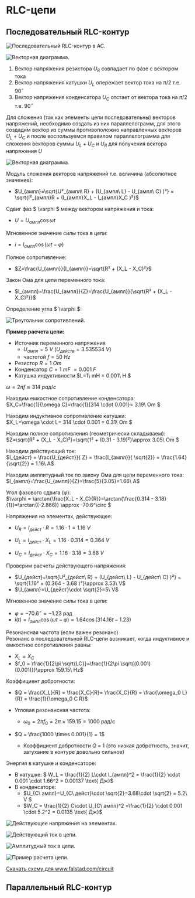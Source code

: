 # RLC-цепи

## Последовательный RLC-контур

![Последовательный RLC-контур в AC.](../img/223.png "Последовательный RLC-контур в AC.")


![Векторная диаграмма.](../img/224.png "Векторная диаграмма.")

1. Вектор напряжения резистора $U_R$ совпадает по фазе с вектором тока
2. Вектор напряжения катушки $U_L$ опережает вектор тока на $\pi/2$ т.е. $90^\circ$
3. Вектор напряжения конденсатора $U_C$ отстает от вектора тока на $\pi/2$ т.е. $90^\circ$

Для сложения (так как элементы цепи последовательны) векторов напряжений, необходимо создать из них параллелограмм, для этого создадим вектор из суммы противоположно направленных векторов $U_L+U_C$ и после воспользуемся правилом параллелограмма для сложения векторов суммы $U_L+U_C$ и $U_R$ для получения вектора напряжения $U$

![Векторная диаграмма.](../img/225.png "Векторная диаграмма.")

Модуль сложения векторов напряжений т.е. величина (абсолютное значение):
- $U_{ампл}=\sqrt{U²_{ампл\ R} + (U_{ампл\ L} - U_{ампл\ C} )²} = \sqrt{I²_{ампл}R + (I_{ампл}X_L - I_{ампл}X_C )²}$

Сдвиг фаз $ \varphi $ между вектором напряжения и тока:
- $U=U_{ампл} \cos \omega t$

Мгновенное значение силы тока в цепи:
- $i=I_{ампл} \cos (\omega t - \varphi)$

Полное сопротивление:
- $Z=\frac{U_{ампл}}{I_{ампл}}=\sqrt{R² + (X_L - X_C)²}$

Закон Ома для цепи переменного тока:
- $I_{ампл}=\frac{U_{ампл}}{Z}=\frac{U_{ампл}}{\sqrt{R² + (X_L - X_C)²}}$

Определение угла $ \varphi $:

![Треугольник сопротивлений.](../img/226.png "Треугольник сопротивлений.")

**Пример расчета цепи:**
- Источник переменного напряжения 
  - $U_{ампл}=5\ V$ ($U_{действ}=3.535534\ V$) 
  - частотой $f=50\ Hz$ 
- Резистор $R=1\ Om$
- Конденсатор $C=1\ mF\ =0.001\ F$
- Катушка индуктивности $L=1\ mH = 0.001\ H $

$\omega = 2 \pi f \approx 314\ рад/с$

Находим емкостное сопротивление конденсатора:<br>
$X_C=\frac{1}{\omega C}=\frac{1}{314 \cdot 0.001}= 3.19\ Om $

Находим индуктивное сопротивление катушки:<br>
$X_L=\omega \cdot L= 314 \cdot 0.001 = 0.31\ Om $

Находим полное сопротивления (геометрически складываем):<br>
$Z=\sqrt{R² + (X_L - X_C)²}=\sqrt{1² + (0.31 - 3.19)²}\approx 3.05\ Om $

Находим действующий ток:<br>
$I_{дейст} = \frac{U_{дейст}}{ Z} = \frac{I_{ампл}}{ \sqrt{2}} = \frac{1.64}{\sqrt{2}} = 1.16\ A$

Находим амплитудный ток по закону Ома для цепи переменного тока:<br>
$I_{ампл}=\frac{U_{ампл}}{Z}=\frac{5}{3.05}=1.66\ A$

Угол фазового сдвига ($\varphi$):<br>
$\varphi = \arctan{\frac{X_L - X_C}{R}}=\arctan{\frac{0.314 - 3.18}{1}}=\arctan{(-2.866)} \approx -70.6^\circ $

Напряжения на элементах, действующее:<br>
- $U_R = I_{дейст} \cdot R = 1.16 \cdot 1 = 1.16\ V$

- $U_L = I_{дейст} \cdot X_L = 1.16 \cdot 0.314 = 0.364\ V$
 
- $U_C = I_{дейст} \cdot X_C = 1.16 \cdot 3.18 = 3.68\ V$

Проверим расчеты действующего напряжения:
- $U_{дейст}=\sqrt{U²_{дейст\ R} + (U_{дейст\ L} - U_{дейст\ C} )²} = \sqrt{1.16² + (0.364 - 3.68 )²}\approx 3.53\ V$
- $U_{ампл}=U_{дейст}\cdot \sqrt{2}=5\ V$


Мгновенное значение силы тока в цепи:<br>
- $\varphi = -70.6^\circ = -1.23 \text{ рад}$
- $i(t)=I_{ампл} \cos (\omega t - \varphi) = 1.64 \cos(314.16 t -1.23)$

Резонансная частота (если важен резонанс)<br>
Резонанс в последовательной RLC-цепи возникает, когда индуктивное и емкостное сопротивления равны:<br> 
- $X_L = X_C$
- $f_0 = \frac{1}{2\pi \sqrt{LC}}=\frac{1}{2\pi \sqrt{(0.001)(0.001)}}\approx 159.15\ Hz$

Коэффициент добротности:  
- $Q = \frac{X_L}{R} = \frac{X_C}{R}= \frac{X_C}{R} = \frac{\omega_0 L}{R} = \frac{1}{\omega_0 C R}$

- Угловая резонансная частота:
    - $\omega_0 = 2\pi f_0 = 2\pi \times 159.15 = 1000 \text{ рад/с}$
- $Q = \frac{1000 \times 0.001}{1} = 1$
    - Коэффициент добротности $Q$ = 1 (это низкая добротность, значит, затухание в контуре довольно сильное)

Энергия в катушке и конденсаторе: 
- В катушке: $ W_L = \frac{1}{2} L\cdot I_{ампл}^2 = \frac{1}{2} \cdot 0.001 \cdot 1.66^2 = 0.00137 \text{ Дж}$
- В конденсаторе: 
    - $U_{C\ ампл}=U_{C\ дейст}\cdot \sqrt{2}=3.68\cdot \sqrt{2} = 5.2\ V $
    - $W_C = \frac{1}{2} C\cdot U_{C\ ампл}^2  =\frac{1}{2} \cdot 0.001 \cdot 5.2^2 = 0.0135 \text{ Дж}$


![Действующее напряжения на элементах.](../img/227.png "Действующее напряжения на элементах.")

![Действующий ток в цепи.](../img/228.png "Действующий ток в цепи.")

![Амплитудный ток в цепи.](../img/229.png "Амплитудный ток в цепи.")

![Пример расчета цепи.](../img/230.png "Пример расчета цепи.")

<a href="/theories_of_electrical_circuits/falstad/circuitjs-96.txt" download="circuitjs-96.txt">Скачать схему для www.falstad.com/circuit</a>

## Параллельный RLC-контур


